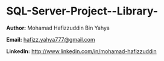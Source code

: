 # SQL-Server-Project--Library-

**Author:** Mohamad Hafizzuddin Bin Yahya

**Email:** hafizz.yahya777@gmail.com

**LinkedIn:** http://www.linkedin.com/in/mohamad-hafizzuddin

